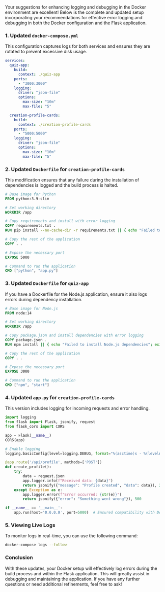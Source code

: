 Your suggestions for enhancing logging and debugging in the Docker environment are excellent! Below is the complete and updated setup incorporating your recommendations for effective error logging and debugging in both the Docker configuration and the Flask application.

### 1. **Updated `docker-compose.yml`**
This configuration captures logs for both services and ensures they are rotated to prevent excessive disk usage.

```yaml
services:
  quiz-app:
    build:
      context: ./quiz-app
    ports:
      - "3000:3000"
    logging:
      driver: "json-file"
      options:
        max-size: "10m"
        max-file: "5"

  creation-profile-cards:
    build:
      context: ./creation-profile-cards
    ports:
      - "5000:5000"
    logging:
      driver: "json-file"
      options:
        max-size: "10m"
        max-file: "5"
```

### 2. **Updated `Dockerfile` for `creation-profile-cards`**
This modification ensures that any failure during the installation of dependencies is logged and the build process is halted.

```dockerfile
# Base image for Python
FROM python:3.9-slim

# Set working directory
WORKDIR /app

# Copy requirements and install with error logging
COPY requirements.txt .
RUN pip install --no-cache-dir -r requirements.txt || { echo "Failed to install Python dependencies"; exit 1; }

# Copy the rest of the application
COPY . .

# Expose the necessary port
EXPOSE 5000

# Command to run the application
CMD ["python", "app.py"]
```

### 3. **Updated `Dockerfile` for `quiz-app`**
If you have a Dockerfile for the Node.js application, ensure it also logs errors during dependency installation.

```dockerfile
# Base image for Node.js
FROM node:14

# Set working directory
WORKDIR /app

# Copy package.json and install dependencies with error logging
COPY package.json .
RUN npm install || { echo "Failed to install Node.js dependencies"; exit 1; }

# Copy the rest of the application
COPY . .

# Expose the necessary port
EXPOSE 3000

# Command to run the application
CMD ["npm", "start"]
```

### 4. **Updated `app.py` for `creation-profile-cards`**
This version includes logging for incoming requests and error handling.

```python
import logging
from flask import Flask, jsonify, request
from flask_cors import CORS

app = Flask(__name__)
CORS(app)

# Enable logging
logging.basicConfig(level=logging.DEBUG, format="%(asctime)s - %(levelname)s - %(message)s")

@app.route('/api/profile', methods=['POST'])
def create_profile():
    try:
        data = request.json
        app.logger.info(f"Received data: {data}")
        return jsonify({"message": "Profile created", "data": data}), 201
    except Exception as e:
        app.logger.error(f"Error occurred: {str(e)}")
        return jsonify({"error": "Something went wrong"}), 500

if __name__ == '__main__':
    app.run(host='0.0.0.0', port=5000)  # Ensured compatibility with Docker networking
```

### 5. **Viewing Live Logs**
To monitor logs in real-time, you can use the following command:

```bash
docker-compose logs --follow
```

### Conclusion
With these updates, your Docker setup will effectively log errors during the build process and within the Flask application. This will greatly assist in debugging and maintaining the application. If you have any further questions or need additional refinements, feel free to ask!